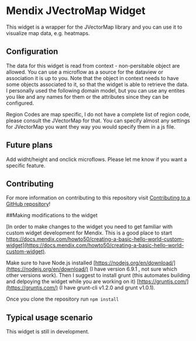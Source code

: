 # Mendix JVectroMap Widget

This widget is a wrapper for the JVectorMap library and you can use it to visualize map data, e.g. heatmaps.

## Configuration

The data for this widget is read from context - non-persitable object are allowed. You can use a microflow as a source for the dataview or association it is up to you. Note that the object in context needs to have some objects associated to it, so that the widget is able to retrieve the data. I personally used the following domain model, but you can use any entites you like and any names for them or the attributes since they can be configured.

Region Codes are map specific, I do not have a complete list of region code, please consult the JVectorMap for that.
You can specify almost any settings for JVectorMap you want they way you would specify them in a js file.


## Future plans

Add widht/height and onclick microflows. Please let me know if you want a specific feature.


## Contributing

For more information on contributing to this repository visit [Contributing to a GitHub repository](https://world.mendix.com/display/howto50/Contributing+to+a+GitHub+repository)!

##Making modifications to the widget

[In order to make changes to the widget you need to get familiar with custom widget development for Mendix. This is a good place to start https://docs.mendix.com/howto50/creating-a-basic-hello-world-custom-widget](https://docs.mendix.com/howto50/creating-a-basic-hello-world-custom-widget). 

Make sure to have Node.js installed [https://nodejs.org/en/download/](https://nodejs.org/en/download/) (I have version 6.9.1 , not sure which other versions work).
Then I suggest to install grunt (this automates building and delpoying the widget while you are working on it) [https://gruntjs.com/](https://gruntjs.com/) (I have grunt-cli v1.2.0 and grunt v1.0.1).

Once you clone the repository run 
``
npm install
``

## Typical usage scenario

This widget is still in development.


